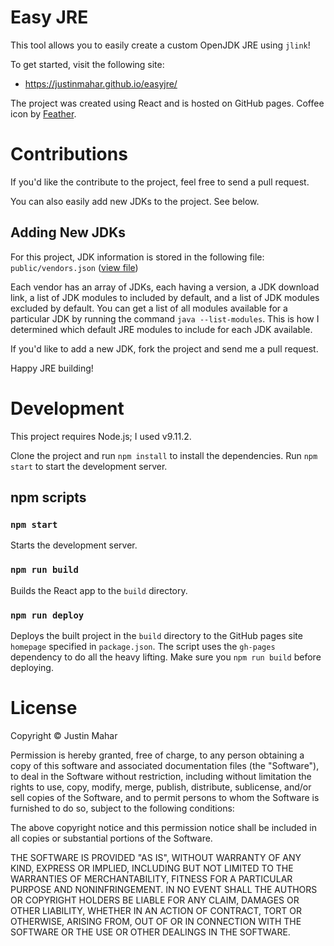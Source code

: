 # Easy JRE

This tool allows you to easily create a custom OpenJDK JRE using `jlink`!

To get started, visit the following site:

- https://justinmahar.github.io/easyjre/

The project was created using React and is hosted on GitHub pages. Coffee icon by [Feather](https://feathericons.com/).

# Contributions

If you'd like the contribute to the project, feel free to send a pull request. 

You can also easily add new JDKs to the project. See below.

## Adding New JDKs

For this project, JDK information is stored in the following file: `public/vendors.json` ([view file](https://github.com/justinmahar/easyjre/blob/master/public/vendors.json))

Each vendor has an array of JDKs, each having a version, a JDK download link, a list of JDK modules to included by default, and a list of JDK modules excluded by default. You can get a list of all modules available for a particular JDK by running the command `java --list-modules`. This is how I determined which default JRE modules to include for each JDK available.

If you'd like to add a new JDK, fork the project and send me a pull request.

Happy JRE building!

# Development

This project requires Node.js; I used v9.11.2.

Clone the project and run `npm install` to install the dependencies. Run `npm start` to start the development server.

## npm scripts

### `npm start`

Starts the development server.

### `npm run build`

Builds the React app to the `build` directory.

### `npm run deploy`

Deploys the built project in the `build` directory to the GitHub pages site `homepage` specified in `package.json`. The script uses the `gh-pages` dependency to do all the heavy lifting. Make sure you `npm run build` before deploying.

# License 

Copyright &copy; Justin Mahar

Permission is hereby granted, free of charge, to any person obtaining a copy of this software and associated documentation files (the "Software"), to deal in the Software without restriction, including without limitation the rights to use, copy, modify, merge, publish, distribute, sublicense, and/or sell copies of the Software, and to permit persons to whom the Software is furnished to do so, subject to the following conditions:

The above copyright notice and this permission notice shall be included in all copies or substantial portions of the Software.

THE SOFTWARE IS PROVIDED "AS IS", WITHOUT WARRANTY OF ANY KIND, EXPRESS OR IMPLIED, INCLUDING BUT NOT LIMITED TO THE WARRANTIES OF MERCHANTABILITY, FITNESS FOR A PARTICULAR PURPOSE AND NONINFRINGEMENT. IN NO EVENT SHALL THE AUTHORS OR COPYRIGHT HOLDERS BE LIABLE FOR ANY CLAIM, DAMAGES OR OTHER LIABILITY, WHETHER IN AN ACTION OF CONTRACT, TORT OR OTHERWISE, ARISING FROM, OUT OF OR IN CONNECTION WITH THE SOFTWARE OR THE USE OR OTHER DEALINGS IN THE SOFTWARE.